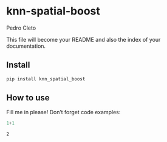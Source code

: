 # knn-spatial-boost
Pedro Cleto

<!-- WARNING: THIS FILE WAS AUTOGENERATED! DO NOT EDIT! -->

This file will become your README and also the index of your
documentation.

## Install

``` sh
pip install knn_spatial_boost
```

## How to use

Fill me in please! Don’t forget code examples:

``` python
1+1
```

    2
